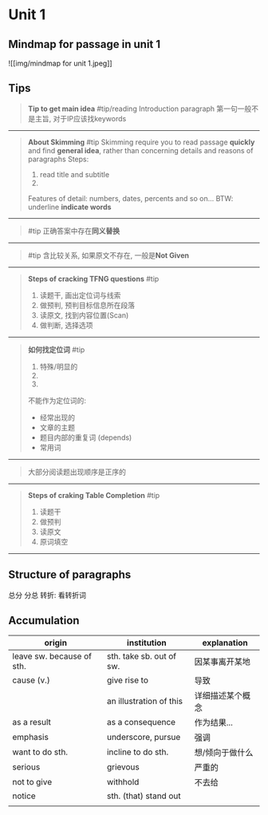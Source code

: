 
# Unit 1

## Mindmap for passage in unit 1
![[img/mindmap for unit 1.jpeg]]
## Tips
> **Tip to get main idea** #tip/reading
> Introduction paragraph 第一句一般不是主旨, 对于IP应该找keywords

---
> **About Skimming** #tip
> Skimming require you to read passage **quickly** and find **general idea**, rather than concerning details and reasons of paragraphs
> Steps:
> 1. read title and subtitle
> 2. 
> Features of detail:
> numbers, dates, percents and so on...
> BTW:
> underline **indicate words**
>
---

> #tip 正确答案中存在**同义替换**

---
> #tip 含比较关系, 如果原文不存在, 一般是**Not Given**
---
> **Steps of cracking TFNG questions** #tip
> 1. 读题干, 画出定位词与线索
> 2. 做预判, 预判目标信息所在段落
> 3. 读原文, 找到内容位置(Scan)
> 4. 做判断, 选择选项

---
> **如何找定位词** #tip
> 1. 特殊/明显的
> 2. 
> 3. 
> 不能作为定位词的:
> - 经常出现的
> - 文章的主题
> - 题目内部的重复词 (depends)
> - 常用词

---
> 大部分阅读题出现顺序是正序的

---
> **Steps of craking Table Completion** #tip
> 1. 读题干
> 2. 做预判
> 3. 读原文
> 4. 原词填空

---
## Structure of paragraphs
总分
分总
转折: 看转折词

## Accumulation

| origin                    | institution              | explanation      |
| ------------------------- | ------------------------ | ---------------- |
| leave sw. because of sth. | sth. take sb. out of sw. | 因某事离开某地   |
| cause (v.)                | give rise to             | 导致             |
|                           | an illustration of this  | 详细描述某个概念 |
| as a result               | as a consequence         | 作为结果...      |
| emphasis                  | underscore, pursue       | 强调             |
| want to do sth.           | incline to do sth.       | 想/倾向于做什么  |
| serious                   | grievous                 | 严重的           |
| not to give               | withhold                 | 不去给           |
| notice                    | sth. (that) stand out    |                  |
|                           |                          |                  |
